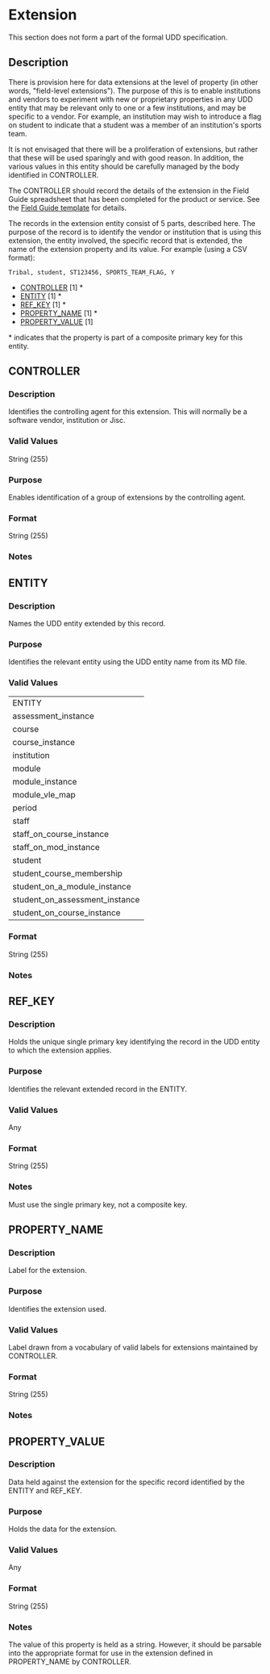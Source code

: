 # Extension
This section does not form a part of the formal UDD specification.

## Description
There is provision here for data extensions at the level of property (in other words, "field-level extensions"). The purpose of this is to enable institutions and vendors to experiment with new or proprietary properties in any UDD entity that may be relevant only to one or a few institutions, and may be specific to a vendor.  For example, an institution may wish to introduce a flag on student to indicate that a student was a member of an institution's sports team.

It is not envisaged that there will be a proliferation of extensions, but rather that these will be used sparingly and with good reason. In addition, the various values in this entity should be carefully managed by the body identified in CONTROLLER.

The CONTROLLER should record the details of the extension in the Field Guide spreadsheet that has been completed for the product or service. See the [Field Guide template](media/UDD_FieldGuide_template.xls) for details.

The records in the extension entity consist of 5 parts, described here. The purpose of the record is to identify the vendor or institution that is using this extension, the entity involved, the specific record that is extended, the name of the extension property and its value. For example (using a CSV format):

```
Tribal, student, ST123456, SPORTS_TEAM_FLAG, Y
```

* [CONTROLLER](#controller) [1] *
* [ENTITY](#entity) [1] *
* [REF_KEY](#ref_key) [1] *
* [PROPERTY_NAME](#property_name) [1] *
* [PROPERTY_VALUE](#property_value) [1]

\* indicates that the property is part of a composite primary key for this entity.

## CONTROLLER
### Description
Identifies the controlling agent for this extension. This will normally be a software vendor, institution or Jisc.

### Valid Values
String (255)

### Purpose
Enables identification of a group of extensions by the controlling agent.

### Format
String (255)

### Notes


## ENTITY
### Description
Names the UDD entity extended by this record.

### Purpose
Identifies the relevant entity using the UDD entity name from its MD file.

### Valid Values
<table>
	<tr>
		<td>ENTITY</td>
	</tr>
	<tr>
		<td>assessment_instance</td>
	</tr>
	<tr>
		<td>course</td>
	</tr>
	<tr>
		<td>course_instance</td>
	</tr>
	<tr>
		<td>institution</td>
	</tr>
	<tr>
		<td>module</td>
	</tr>
	<tr>
		<td>module_instance</td>
	</tr>
	<tr>
		<td>module_vle_map</td>
	</tr>
	<tr>
		<td>period</td>
	</tr>
	<tr>
		<td>staff</td>
	</tr>
	<tr>
		<td>staff_on_course_instance</td>
	</tr>
	<tr>
		<td>staff_on_mod_instance</td>
	</tr>
	<tr>
		<td>student</td>
	</tr>
	<tr>
		<td>student_course_membership</td>
	</tr>
	<tr>
		<td>student_on_a_module_instance</td>
	</tr>
	<tr>
		<td>student_on_assessment_instance</td>
	</tr>
	<tr>
		<td>student_on_course_instance</td>
	</tr>
</table>

### Format
String (255)

### Notes

## REF_KEY
### Description
Holds the unique single primary key identifying the record in the UDD entity to which the extension applies.

### Purpose
Identifies the relevant extended record in the ENTITY.

### Valid Values
Any

### Format
String (255)

### Notes
Must use the single primary key, not a composite key.


## PROPERTY_NAME
### Description
Label for the extension.

### Purpose
Identifies the extension used.

### Valid Values
Label drawn from a vocabulary of valid labels for extensions maintained by CONTROLLER.

### Format
String (255)

### Notes


## PROPERTY_VALUE
### Description
Data held against the extension for the specific record identified by the ENTITY and REF_KEY.

### Purpose
Holds the data for the extension.

### Valid Values
Any

### Format
String (255)

### Notes
The value of this property is held as a string.  However, it should be parsable into the appropriate format for use in the extension defined in PROPERTY_NAME by CONTROLLER.
